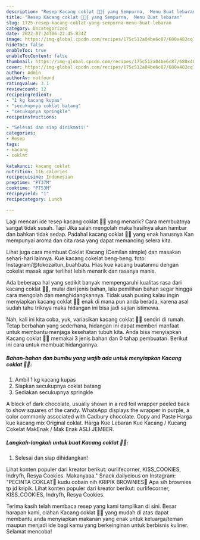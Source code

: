 ```yaml
---
description: "Resep Kacang coklat 🍪🍫{ yang Sempurna,  Menu Buat lebaran"
title: "Resep Kacang coklat 🍪🍫{ yang Sempurna,  Menu Buat lebaran"
slug: 1725-resep-kacang-coklat-yang-sempurna-menu-buat-lebaran
category: Uncategorized
date: 2022-07-24T06:22:45.834Z
image: https://img-global.cpcdn.com/recipes/175c512a04be6c87/680x482cq70/kacang-coklat-foto-resep-utama.jpg
hideToc: false
enableToc: true
enableTocContent: false
thumbnail: https://img-global.cpcdn.com/recipes/175c512a04be6c87/680x482cq70/kacang-coklat-foto-resep-utama.jpg
cover: https://img-global.cpcdn.com/recipes/175c512a04be6c87/680x482cq70/kacang-coklat-foto-resep-utama.jpg
author: Admin
authorAv: notfound
ratingvalue: 3.1
reviewcount: 12
recipeingredient:
- "1 kg kacang kupas"
- "secukupnya coklat batang"
- "secukupnya springkle"
recipeinstructions:

- "Selesai dan siap dinikmati!"
categories:
- Resep
tags:
- kacang
- coklat

katakunci: kacang coklat 
nutrition: 116 calories
recipecuisine: Indonesian
preptime: "PT37M"
cooktime: "PT53M"
recipeyield: "1"
recipecategory: Lunch

---
```



Lagi mencari ide resep kacang coklat 🍪🍫 yang menarik? Cara membuatnya sangat tidak susah. Tapi Jika salah mengolah maka hasilnya akan hambar dan bahkan tidak sedap. Padahal kacang coklat 🍪🍫 yang enak harusnya Kan mempunyai aroma dan cita rasa yang dapat memancing selera kita.


Lihat juga cara membuat Coklat Kacang (Cemilan simple) dan masakan sehari-hari lainnya. Kue kacang cokelat beng-beng. foto: Instagram/@tokozaitun_buahbatu. Hias kue kacang buatanmu dengan cokelat masak agar terlihat lebih menarik dan rasanya manis.

Ada beberapa hal yang sedikit banyak mempengaruhi kualitas rasa dari kacang coklat 🍪🍫, mulai dari jenis bahan, lalu pemilihan bahan segar hingga cara mengolah dan menghidangkannya. Tidak usah pusing kalau ingin menyiapkan kacang coklat 🍪🍫 enak di mana pun anda berada, karena asal sudah tahu triknya maka hidangan ini bisa jadi sajian istimewa.


Nah, kali ini kita coba, yuk, variasikan kacang coklat 🍪🍫 sendiri di rumah. Tetap berbahan yang sederhana, hidangan ini dapat memberi manfaat untuk membantu menjaga kesehatan tubuh kita. Anda bisa menyiapkan Kacang coklat 🍪🍫 memakai 3 jenis bahan dan 0 tahap pembuatan. Berikut ini cara untuk membuat hidangannya.

<!--inarticleads1-->

##### Bahan-bahan dan bumbu yang wajib ada untuk menyiapkan Kacang coklat 🍪🍫:

1. Ambil 1 kg kacang kupas
1. Siapkan secukupnya coklat batang
1. Sediakan secukupnya springkle


A block of dark chocolate, usually shown in a red foil wrapper peeled back to show squares of the candy. WhatsApp displays the wrapper in purple, a color commonly associated with Cadbury chocolate. Copy and Paste Harga kue kacang mix Original coklat. Harga Kue Lebaran Kue Kacang / Kucang Cokelat MakEnak / Mak Enak ASLI JEMBER. 

<!--inarticleads2-->

##### Langkah-langkah untuk buat Kacang coklat 🍪🍫:


1. Selesai dan siap dihidangkan!

Lihat konten populer dari kreator berikut: ourlifecorner, KISS_COOKIES, Indryfh, Resya Cookies. Makanyaaa.&#34; Snack.dailycious on Instagram: &#34;PECINTA COKLAT🍫 kudu cobain nih KRIPIK BROWNIES🍪 Apa sih brownies tp jd kripik. Lihat konten populer dari kreator berikut: ourlifecorner, KISS_COOKIES, Indryfh, Resya Cookies. 

Terima kasih telah membaca resep yang kami tampilkan di sini. Besar harapan kami, olahan Kacang coklat 🍪🍫 yang mudah di atas dapat membantu anda menyiapkan makanan yang enak untuk keluarga/teman maupun menjadi ide bagi kamu yang berkeinginan untuk berbisnis kuliner. Selamat mencoba!

